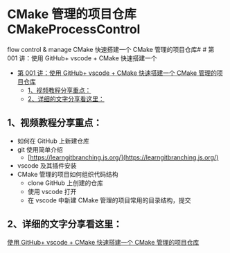# CMake 管理的项目仓库 CMakeProcessControl
flow control &amp; manage CMake 快速搭建一个 CMake 管理的项目仓库# # 第 001 讲：使用 GitHub+ vscode + CMake 快速搭建一个 

- [第 001 讲：使用 GitHub+ vscode + CMake 快速搭建一个 CMake 管理的项目仓库](#第-001-讲使用-github-vscode--cmake-快速搭建一个-cmake-管理的项目仓库)
  - [1、视频教程分享重点：](#1视频教程分享重点)
  - [2、详细的文字分享看这里：](#2详细的文字分享看这里)


## 1、视频教程分享重点：
- 如何在 GitHub 上新建仓库
- git 使用简单介绍
    - [https://learngitbranching.js.org/](https://learngitbranching.js.org/)
- vscode 及其插件安装
- CMake 管理的项目如何组织代码结构
    - clone GitHub 上创建的仓库
    - 使用 vscode 打开
    - 在 vscode 中新建 CMake 管理的项目常用的目录结构，提交

## 2、详细的文字分享看这里：
[使用 GitHub+ vscode + CMake 快速搭建一个 CMake 管理的项目仓库](https://mp.weixin.qq.com/s?__biz=MzUzMjM5MjU1Mw==&mid=2247485218&idx=1&sn=5771c3cf2282a931a8b557d081133a7e&chksm=fab2b824cdc53132825d869884a5ca8664c208bc06703d2f0fb3432b5ef0424cf831dcc2b617&token=237305130&lang=zh_CN#rd)
